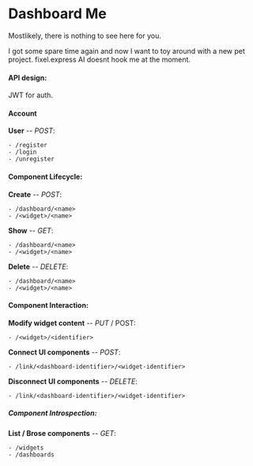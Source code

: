 Dashboard Me
============

Mostlikely, there is nothing to see here for you.

I got some spare time again and now I want to toy around with a new pet project. fixel.express AI doesnt hook me at the moment.


#### API design:

JWT for auth.

#### Account

**User** -- *POST*:

	- /register
	- /login
	- /unregister

#### Component Lifecycle:

**Create** -- *POST*:

	- /dashboard/<name>
	- /<widget>/<name>

**Show** -- *GET*:
	
	- /dashboard/<name>
	- /<widget>/<name>

**Delete** -- *DELETE*:

	- /dashboard/<name>
	- /<widget>/<name>


#### Component Interaction:

**Modify widget content** -- *PUT* / POST:

	- /<widget>/<identifier>

**Connect UI components** -- *POST*:

	- /link/<dashboard-identifier>/<widget-identifier>

**Disconnect UI components** -- *DELETE*:

	- /link/<dashboard-identifier>/<widget-identifier>


##### Component Introspection:

**List / Brose components** -- *GET*:

	- /widgets
	- /dashboards